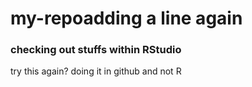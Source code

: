 # my-repoadding a line again
### checking out stuffs within RStudio
try this again?
doing it in github and not R
